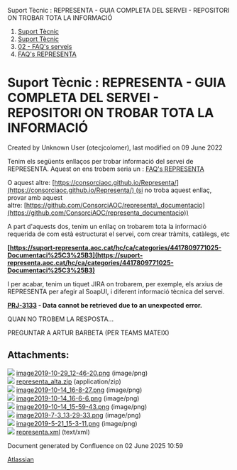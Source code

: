 Suport Tècnic : REPRESENTA - GUIA COMPLETA DEL SERVEI - REPOSITORI ON TROBAR TOTA LA INFORMACIÓ  

1.  [Suport Tècnic](index.md)
2.  [Suport Tècnic](13893782.md)
3.  [02 - FAQ's serveis](26313393.md)
4.  [FAQ's REPRESENTA](28705611.md)

Suport Tècnic : REPRESENTA - GUIA COMPLETA DEL SERVEI - REPOSITORI ON TROBAR TOTA LA INFORMACIÓ
===============================================================================================

Created by Unknown User (otecjcolomer), last modified on 09 June 2022

  

Tenim els següents enllaços per trobar informació del servei de REPRESENTA. Aquest on ens trobem seria un : [FAQ's REPRESENTA](28705611.md) 

  

O aquest altre: [https://consorciaoc.github.io/Representa/](https://consorciaoc.github.io/Representa/) (si no troba aquest enllaç, provar amb aquest altre: [https://github.com/ConsorciAOC/representa\_documentacio](https://github.com/ConsorciAOC/representa_documentacio))

  

A part d'aquests dos, tenim un enllaç on trobarem tota la informació requerida de com està estructurat el servei, com crear tràmits, catàlegs, etc

**[https://suport-representa.aoc.cat/hc/ca/categories/4417809771025-Documentaci%25C3%25B3](https://suport-representa.aoc.cat/hc/ca/categories/4417809771025-Documentaci%25C3%25B3)**

  

I per acabar, tenim un tiquet JIRA on trobarem, per exemple, els arxius de REPRESENTA per afegir al SoapUI, i diferent informació tècnica del servei.

**[PRJ-3133](https://contacte.aoc.cat/browse/PRJ-3133?src=confmacro) - Data cannot be retrieved due to an unexpected error.**

QUAN NO TROBEM LA RESPOSTA...

PREGUNTAR A ARTUR BARBETA (PER TEAMS MATEIX)

Attachments:
------------

![](images/icons/bullet_blue.gif) [image2019-10-29\_12-46-20.png](attachments/64981546/64981547.png) (image/png)  
![](images/icons/bullet_blue.gif) [representa\_alta.zip](attachments/64981546/64981548.zip) (application/zip)  
![](images/icons/bullet_blue.gif) [image2019-10-14\_16-8-27.png](attachments/64981546/64981549.png) (image/png)  
![](images/icons/bullet_blue.gif) [image2019-10-14\_16-6-6.png](attachments/64981546/64981550.png) (image/png)  
![](images/icons/bullet_blue.gif) [image2019-10-14\_15-59-43.png](attachments/64981546/64981551.png) (image/png)  
![](images/icons/bullet_blue.gif) [image2019-7-3\_13-29-33.png](attachments/64981546/64981552.png) (image/png)  
![](images/icons/bullet_blue.gif) [image2019-5-21\_15-3-11.png](attachments/64981546/64981553.png) (image/png)  
![](images/icons/bullet_blue.gif) [representa.xml](attachments/64981546/64981554.xml) (text/xml)  

Document generated by Confluence on 02 June 2025 10:59

[Atlassian](http://www.atlassian.com/)